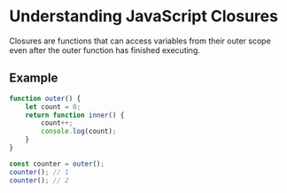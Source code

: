 # Understanding JavaScript Closures

Closures are functions that can access variables from their outer scope even after the outer function has finished executing.

## Example
```javascript
function outer() {
    let count = 0;
    return function inner() {
        count++;
        console.log(count);
    }
}

const counter = outer();
counter(); // 1
counter(); // 2
